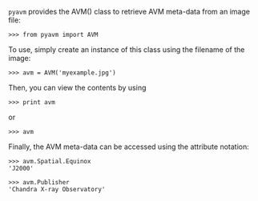 ``pyavm`` provides the AVM() class to retrieve AVM meta-data from an image file:

    >>> from pyavm import AVM

To use, simply create an instance of this class using the filename of the
image:

    >>> avm = AVM('myexample.jpg')

Then, you can view the contents by using

    >>> print avm

or

    >>> avm

Finally, the AVM meta-data can be accessed using the attribute notation:

    >>> avm.Spatial.Equinox
    'J2000'

    >>> avm.Publisher
    'Chandra X-ray Observatory'